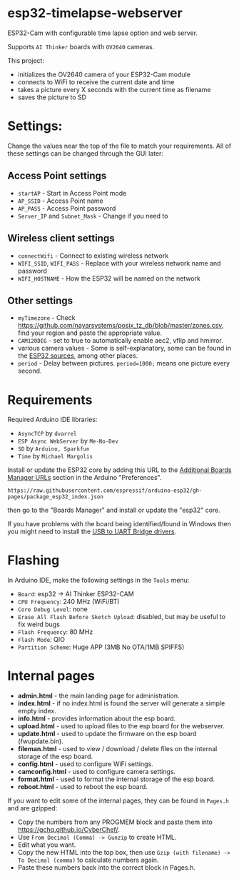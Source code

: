 # esp32-timelapse-webserver
ESP32-Cam with configurable time lapse option and web server.

Supports `AI Thinker` boards with `OV2640` cameras.

This project:
- initializes the OV2640 camera of your ESP32-Cam module
- connects to WiFi to receive the current date and time
- takes a picture every X seconds with the current time as filename
- saves the picture to SD

# Settings:
Change the values near the top of the file to match your requirements. All of these settings can be changed through the GUI later:

## Access Point settings
- `startAP` - Start in Access Point mode
- `AP_SSID` - Access Point name
- `AP_PASS` - Access Point password
- `Server_IP` and `Subnet_Mask` - Change if you need to

## Wireless client settings
- `connectWifi` - Connect to existing wireless network
-  `WIFI_SSID`, `WIFI_PASS` - Replace with your wireless network name and password
-  `WIFI_HOSTNAME` - How the ESP32 will be named on the network

## Other settings 
- `myTimezone` - Check https://github.com/nayarsystems/posix_tz_db/blob/master/zones.csv, find your region and paste the appropriate value.
- `CAM120DEG` - set to true to automatically enable aec2, vflip and hmirror. 
- various camera values - Some is self-explanatory, some can be found in the 
[ESP32 sources](https://github.com/espressif/esp32-camera/blob/master/driver/esp_camera.c), among other places.
- `period` - Delay between pictures. `period=1000;` means one picture every second.

# Requirements
Required Arduino IDE libraries:
- `AsyncTCP` by `dvarrel`
- `ESP Async WebServer` by `Me-No-Dev`
- `SD` by `Arduino, Sparkfun`
- `Time` by `Michael Margolis`

Install or update the ESP32 core by adding this URL to the [Additional Boards Manager URLs](https://docs.arduino.cc/learn/starting-guide/cores) section in the Arduino "Preferences".

`https://raw.githubusercontent.com/espressif/arduino-esp32/gh-pages/package_esp32_index.json`

then go to the "Boards Manager" and install or update the "esp32" core.


If you have problems with the board being identified/found in Windows then you might need to install the [USB to UART Bridge drivers](https://www.silabs.com/developers/usb-to-uart-bridge-vcp-drivers).

# Flashing
In Arduino IDE, make the following settings in the `Tools` menu:
- `Board`: esp32 -> AI Thinker ESP32-CAM
- `CPU Frequency`: 240 MHz (WiFi/BT)
- `Core Debug Level`: none
- `Erase All Flash Before Sketch Upload`: disabled, but may be useful to fix weird bugs
- `Flash Frequency`: 80 MHz
- `Flash Mode`: QIO
- `Partition Scheme`: Huge APP (3MB No OTA/1MB SPIFFS)

# Internal pages
- **admin.html** - the main landing page for administration.
- **index.html** - if no index.html is found the server will generate a simple empty index.
- **info.html** - provides information about the esp board.
- **upload.html** - used to upload files to the esp board for the webserver.
- **update.html** - used to update the firmware on the esp board (fwupdate.bin).
- **fileman.html** - used to view / download / delete files on the internal storage of the esp board.
- **config.html** - used to configure WiFi settings.
- **camconfig.html** - used to configure camera settings.
- **format.html** - used to format the internal storage of the esp board.
- **reboot.html** - used to reboot the esp board.

If you want to edit some of the internal pages, they can be found in `Pages.h` and are gzipped:
- Copy the numbers from any PROGMEM block and paste them into  https://gchq.github.io/CyberChef/.
- Use `From Decimal (Comma) -> Gunzip` to create HTML.
- Edit what you want.
- Copy the new HTML into the top box, then use `Gzip (with filename) -> To Decimal (comma)` to calculate numbers again.
- Paste these numbers back into the correct block in Pages.h.
